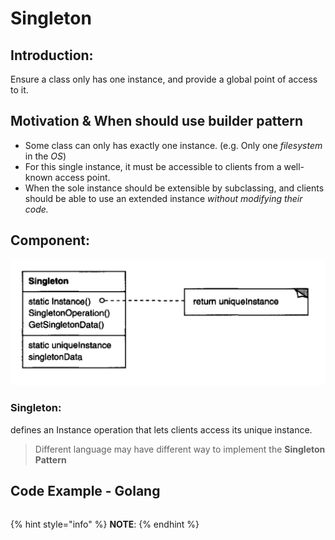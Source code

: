 # Singleton

## Introduction:

Ensure a class only has one instance, and provide a global point of access to it.

## Motivation & When should use builder pattern

* Some class can only has exactly one instance. \(e.g. Only one _filesystem_ in the _OS_\)
* For this single instance, it must be accessible to clients from a well-known access point.
* When the sole instance should be extensible by subclassing, and clients should be able to use an extended instance _without modifying their code._

## Component:

![](../.gitbook/assets/screen-shot-2018-04-30-at-8.39.06-am.png)

### Singleton:

defines an Instance operation that lets clients access its unique instance. 

> Different language may have different way to implement the **Singleton Pattern**

## Code Example - Golang

```go

```

{% hint style="info" %}
**NOTE**:
{% endhint %}







